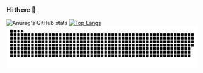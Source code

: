 ### Hi there 👋

![Anurag's GitHub stats](https://github-readme-stats.vercel.app/api?username=leandrosroc&show_icons=true&theme=radical)
[![Top Langs](https://github-readme-stats.vercel.app/api/top-langs/?username=leandrosroc&theme=radical)](https://github.com/anuraghazra/github-readme-stats)
![snake gif](https://github.com/leandrosroc/leandrosroc/blob/output/github-contribution-grid-snake.svg)
